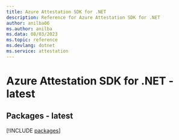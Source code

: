 ```yaml
---
title: Azure Attestation SDK for .NET
description: Reference for Azure Attestation SDK for .NET
author: anilba06
ms.author: anilba
ms.data: 08/03/2023
ms.topic: reference
ms.devlang: dotnet
ms.service: attestation
---
```

# Azure Attestation SDK for .NET - latest
## Packages - latest
[!INCLUDE [packages](attestation-index.md)]